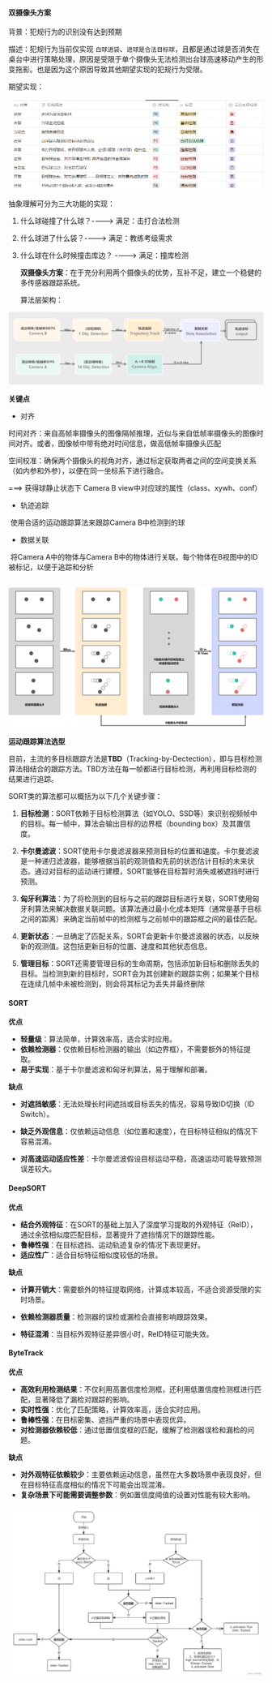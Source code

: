 #### 双摄像头方案

背景：犯规行为的识别没有达到预期

描述：犯规行为当前仅实现 `白球进袋`、`进球是合法目标球`，且都是通过球是否消失在桌台中进行策略处理，原因是受限于单个摄像头无法检测出台球高速移动产生的形变拖影。也是因为这个原因导致其他期望实现的犯规行为受限。

期望实现：

![image-20241202163538256](..\双摄像头方案_追踪算法调研\asset\image-20241202163538256.png)

抽象理解可分为三大功能的实现：

1. 什么球碰撞了什么球？----> 满足：击打合法检测

2. 什么球进了什么袋？----> 满足：教练考级需求

3. 什么球在什么时候撞击库边？ ----> 满足：撞库检测

   

   **双摄像头方案**：在于充分利用两个摄像头的优势，互补不足，建立一个稳健的多传感器跟踪系统。

   算法层架构：

![a45c0bffd570b85a565a81acb15b1e6d](..\双摄像头方案_追踪算法调研\asset\a45c0bffd570b85a565a81acb15b1e6d.jpg)

**关键点**

- 对齐

​	时间对齐：来自高帧率摄像头的图像隔帧推理，近似与来自低帧率摄像头的图像时间对齐。或者，图像帧中带有绝对时间信息，做高低帧率摄像头匹配

​	空间校准：确保两个摄像头的视角对齐，通过标定获取两者之间的空间变换关系（如内参和外参），以便在同一坐标系下进行融合。

===> 获得球静止状态下 Camera B view中对应球的属性（class、xywh、conf）

- 轨迹追踪

​	使用合适的运动跟踪算法来跟踪Camera B中检测到的球

- 数据关联

​	将Camera A中的物体与Camera B中的物体进行关联。每个物体在B视图中的ID被标记，以便于追踪和分析

​	![3bcd78ed280c12112976ea4c935d6023](..\双摄像头方案_追踪算法调研\asset\3bcd78ed280c12112976ea4c935d6023.jpg)

**运动跟踪算法选型**

目前，主流的多目标跟踪方法是**TBD**（Tracking-by-Dectection），即与目标检测算法相结合的跟踪方法。TBD方法在每一帧都进行目标检测，再利用目标检测的结果进行追踪。

SORT类的算法都可以概括为以下几个关键步骤：

1. **目标检测**：SORT依赖于目标检测算法（如YOLO、SSD等）来识别视频帧中的目标。每一帧中，算法会输出目标的边界框（bounding box）及其置信度。

2. **卡尔曼滤波**：SORT使用卡尔曼滤波器来预测目标的位置和速度。卡尔曼滤波是一种递归滤波器，能够根据当前的观测值和先前的状态估计目标的未来状态。通过对目标的运动进行建模，SORT能够在目标暂时消失或被遮挡时进行预测。

3. **匈牙利算法**：为了将检测到的目标与之前的跟踪目标进行关联，SORT使用匈牙利算法来解决数据关联问题。该算法通过最小化成本矩阵（通常是基于目标之间的距离）来确定当前帧中的检测框与之前帧中的跟踪框之间的最佳匹配。

4. **更新状态**：一旦确定了匹配关系，SORT会更新卡尔曼滤波器的状态，以反映新的观测值。这包括更新目标的位置、速度和其他状态信息。

5. **管理目标**：SORT还需要管理目标的生命周期，包括添加新目标和删除丢失的目标。当检测到新的目标时，SORT会为其创建新的跟踪实例；如果某个目标在连续几帧中未被检测到，则会将其标记为丢失并最终删除

   

#### **SORT**

**优点**

- **轻量级**：算法简单，计算效率高，适合实时应用。
- **依赖检测器**：仅依赖目标检测器的输出（如边界框），不需要额外的特征提取。
- **易于实现**：基于卡尔曼滤波和匈牙利算法，易于理解和部署。

**缺点**

- **对遮挡敏感**：无法处理长时间遮挡或目标丢失的情况，容易导致ID切换（ID Switch）。

- **缺乏外观信息**：仅依赖运动信息（如位置和速度），在目标特征相似的情况下容易混淆。

- **对高速运动适应性差**：卡尔曼滤波假设目标运动平稳，高速运动可能导致预测误差较大。

  

#### **DeepSORT**

**优点**

- **结合外观特征**：在SORT的基础上加入了深度学习提取的外观特征（ReID），通过余弦相似度匹配目标，显著提升了遮挡情况下的跟踪性能。
- **鲁棒性强**：在目标遮挡、运动轨迹复杂的情况下表现更好。
- **适应性广**：适合目标特征相似度较低的场景。

**缺点**

- **计算开销大**：需要额外的特征提取网络，计算成本较高，不适合资源受限的实时场景。

- **依赖检测器质量**：检测器的误检或漏检会直接影响跟踪效果。

- **特征混淆**：当目标外观特征差异很小时，ReID特征可能失效。

  

#### **ByteTrack**

**优点**

- **高效利用检测结果**：不仅利用高置信度检测框，还利用低置信度检测框进行匹配，显著降低了漏检对跟踪的影响。
- **实时性强**：优化了匹配策略，计算效率高，适合实时应用。
- **鲁棒性强**：在目标密集、遮挡严重的场景中表现优异。
- **对检测器依赖较低**：通过低置信度框的匹配，缓解了检测器误检和漏检的问题。

**缺点**

- **对外观特征依赖较少**：主要依赖运动信息，虽然在大多数场景中表现良好，但在目标特征高度相似的情况下可能会出现混淆。
- **复杂场景下可能需要调整参数**：例如置信度阈值的设置对性能有较大影响。

![img](..\双摄像头方案_追踪算法调研\asset\e01b695a4f1ba6ab993932b55205c6d3.jpeg)
